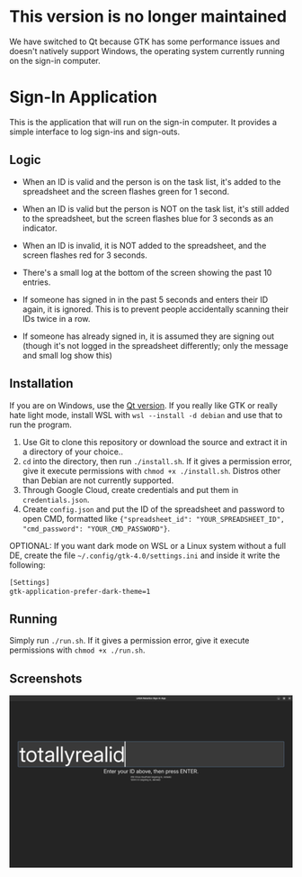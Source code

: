 # This version is no longer maintained
We have switched to Qt because GTK has some performance issues and doesn't natively support Windows, the operating system currently running on the sign-in computer.

# Sign-In Application
This is the application that will run on the sign-in computer. It provides a simple interface to log sign-ins and sign-outs.

## Logic
- When an ID is valid and the person is on the task list, it's added to the spreadsheet and the screen flashes green for 1 second.
- When an ID is valid but the person is NOT on the task list, it's still added to the spreadsheet, but the screen flashes blue for 3 seconds as an indicator.
- When an ID is invalid, it is NOT added to the spreadsheet, and the screen flashes red for 3 seconds.

- There's a small log at the bottom of the screen showing the past 10 entries.

- If someone has signed in in the past 5 seconds and enters their ID again, it is ignored. This is to prevent people accidentally scanning their IDs twice in a row.
- If someone has already signed in, it is assumed they are signing out (though it's not logged in the spreadsheet differently; only the message and small log show this)

## Installation
If you are on Windows, use the [Qt version](../../tree/qt).
If you really like GTK or really hate light mode, install WSL with `wsl --install -d debian` and use that to run the program.

1. Use Git to clone this repository or download the source and extract it in a directory of your choice..
2. `cd` into the directory, then run `./install.sh`. If it gives a permission error, give it execute permissions with `chmod +x ./install.sh`. Distros other than Debian are not currently supported.
3. Through Google Cloud, create credentials and put them in `credentials.json`.
4. Create `config.json` and put the ID of the spreadsheet and password to open CMD, formatted like `{"spreadsheet_id": "YOUR_SPREADSHEET_ID", "cmd_password": "YOUR_CMD_PASSWORD"}`.


OPTIONAL: If you want dark mode on WSL or a Linux system without a full DE, create the file `~/.config/gtk-4.0/settings.ini` and inside it write the following:
```
[Settings]
gtk-application-prefer-dark-theme=1
```

## Running
Simply run `./run.sh`. If it gives a permission error, give it execute permissions with `chmod +x ./run.sh`.

## Screenshots
![Screenshot of the application running in GTK](./screenshots/gtk.png)
